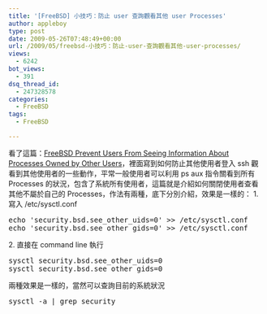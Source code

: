 ```yaml
---
title: '[FreeBSD] 小技巧：防止 user 查詢觀看其他 user Processes'
author: appleboy
type: post
date: 2009-05-26T07:48:49+00:00
url: /2009/05/freebsd-小技巧：防止-user-查詢觀看其他-user-processes/
views:
  - 6242
bot_views:
  - 391
dsq_thread_id:
  - 247328578
categories:
  - FreeBSD
tags:
  - FreeBSD

---
```

看了這篇：[FreeBSD Prevent Users From Seeing Information About Processes Owned by Other Users][1]，裡面寫到如何防止其他使用者登入 ssh 觀看到其他使用者的一些動作，平常一般使用者可以利用 ps aux 指令關看到所有 Processes 的狀況，包含了系統所有使用者，這篇就是介紹如何關閉使用者查看其他不屬於自己的 Processes，作法有兩種，底下分別介紹，效果是一樣的： 1. 寫入 /etc/sysctl.conf 

<pre class="brush: bash; title: ; notranslate" title="">echo 'security.bsd.see_other_uids=0' >> /etc/sysctl.conf
echo 'security.bsd.see_other_gids=0' >> /etc/sysctl.conf</pre> 2. 直接在 command line 執行 

<pre class="brush: bash; title: ; notranslate" title="">sysctl security.bsd.see_other_uids=0
sysctl security.bsd.see_other_gids=0</pre> 兩種效果是一樣的，當然可以查詢目前的系統狀況 

<pre class="brush: bash; title: ; notranslate" title="">sysctl -a | grep security</pre>

 [1]: http://www.cyberciti.biz/faq/freebsd-disable-ps-sockstat-command-information-leakage/